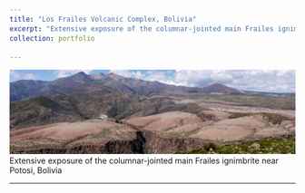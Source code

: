 ```yaml
---
title: "Los Frailes Volcanic Complex, Bolivia"
excerpt: "Extensive exposure of the columnar-jointed main Frailes ignimbrite near Potosi, Bolivia.<br/><a href='/portfolio/111-frailes-2010/'><img src='/images/Frailes1.jpg'></a>"
collection: portfolio

---
```


<a href='/images/Frailes1.jpg'><img src='/images/Frailes1.jpg'></a>
Extensive exposure of the columnar-jointed main Frailes ignimbrite near Potosi, Bolivia

---
